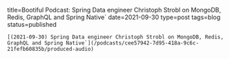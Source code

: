 
title=Bootiful Podcast: Spring Data engineer Christoph Strobl on MongoDB, Redis, GraphQL and Spring Native`
date=2021-09-30
type=post
tags=blog
status=published
~~~~~~
[(2021-09-30) Spring Data engineer Christoph Strobl on MongoDB, Redis, GraphQL and Spring Native`](/podcasts/cee57942-7d95-418a-9c6c-21fefb60835b/produced-audio) 
            